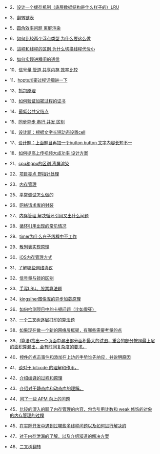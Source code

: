 
 - 2、[设计一个缓存机制（底层数据结构是什么样子的）LRU]()
 - 3、[翻转链表]()
 - 5、[圆角效率问题 离屏渲染]()
 - 6、[如何比较两个浮点类型 为什么要这么做]()
 
 - 8、[进程和线程的区别 为什么切换线程代价小]()
 - 9、[如何实现进程间的通信]()
 - 10、[信号量 管道 共享内存 效率比较]()
 - 11、[hppts加密过程详细讲一下]()
 - 12、[抓包原理]()
 - 13、[如何验证加密过程的证书]()
 - 14、[最低公共父结点]()
 - 15、[同步异步 串行 并发 区别]()
 - 16、[设计题：根据文字长短动态设置cell]()
 - 17、[设计题：上面题目再加一个button button 文字内容长短不一]()
 - 18、[如何提高上传视频大成功率 设计方案]()
  
 - 21、[cpu和gpu的区别 离屏渲染]()
 - 22、[项目亮点 野指针处理]()
 - 23、[内存管理]()
 
 - 25、[平常调试怎么做的]()
 - 26、[网络请求库的封装]()
 - 27、[内存管理 解决循环引用又出什么问题]()
 - 28、[循环引用出现的常见情况]()
 - 29、[timer为什么在子线程中不工作]()
 - 29、[散列表实现原理]()
 - 30、[iOS内存管理方式]()
 - 31、[了解哪些网络协议]()
 - 32、[信号量与锁的区别]()
 - 33、[手写LRU、股票算法题]()
 - 34、[kingsiher图像库的异步加载原理]()
 
 - 36、[如何检测项目中的卡顿问题（比如假死）]()
 - 37、[一个二叉树逐层打印的算法题]()
 - 38、[如果现在做一个新的网络层框架，有哪些需要考量的点]()
 - 39、[(算法)找出一个页面中漏出部分面积最大的试图，重合的部分按照最上层的面积算漏出，会有时间复杂度的要求。]()
 - 40、[控件的点击事件和添加在上边的手势谁先响应，并说明原因]()
 - 41、[谈对于 bitcode 的理解和作用。]()
 - 42、[介绍编译的过程和原理]()
 - 43、[介绍对于静态库和动态库的理解。]()
 - 44、[问了一些 APM 向上的问题]()
 - 45、[比较的深入的聊了内存管理的内容，包含引用计数和 weak 修饰的对象的内存管理的过程]()
 - 45、[在实际开发中遇到过哪些多线程问题以及如何进行解决的]()
 - 47、[对于内存泄漏的了解，以及介绍知道的解决方案]()
 - 48、[二叉树翻转]()
 

 
